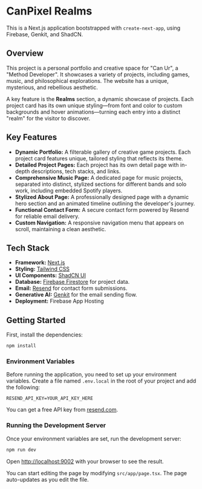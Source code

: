 # CanPixel Realms

This is a Next.js application bootstrapped with `create-next-app`, using Firebase, Genkit, and ShadCN.

## Overview

This project is a personal portfolio and creative space for "Can Ur", a "Method Developer". It showcases a variety of projects, including games, music, and philosophical explorations. The website has a unique, mysterious, and rebellious aesthetic.

A key feature is the **Realms** section, a dynamic showcase of projects. Each project card has its own unique styling—from font and color to custom backgrounds and hover animations—turning each entry into a distinct "realm" for the visitor to discover.

## Key Features

- **Dynamic Portfolio:** A filterable gallery of creative game projects. Each project card features unique, tailored styling that reflects its theme.
- **Detailed Project Pages:** Each project has its own detail page with in-depth descriptions, tech stacks, and links.
- **Comprehensive Music Page:** A dedicated page for music projects, separated into distinct, stylized sections for different bands and solo work, including embedded Spotify players.
- **Stylized About Page:** A professionally designed page with a dynamic hero section and an animated timeline outlining the developer's journey.
- **Functional Contact Form:** A secure contact form powered by Resend for reliable email delivery.
- **Custom Navigation:** A responsive navigation menu that appears on scroll, maintaining a clean aesthetic.

## Tech Stack

- **Framework:** [Next.js](https://nextjs.org/)
- **Styling:** [Tailwind CSS](https://tailwindcss.com/)
- **UI Components:** [ShadCN UI](https://ui.shadcn.com/)
- **Database:** [Firebase Firestore](https://firebase.google.com/docs/firestore) for project data.
- **Email:** [Resend](https://resend.com/) for contact form submissions.
- **Generative AI:** [Genkit](https://firebase.google.com/docs/genkit) for the email sending flow.
- **Deployment:** Firebase App Hosting

## Getting Started

First, install the dependencies:
```bash
npm install
```

### Environment Variables

Before running the application, you need to set up your environment variables. Create a file named `.env.local` in the root of your project and add the following:

```
RESEND_API_KEY=YOUR_API_KEY_HERE
```

You can get a free API key from [resend.com](https://resend.com).

### Running the Development Server

Once your environment variables are set, run the development server:

```bash
npm run dev
```

Open [http://localhost:9002](http://localhost:9002) with your browser to see the result.

You can start editing the page by modifying `src/app/page.tsx`. The page auto-updates as you edit the file.
##
#
#
#
